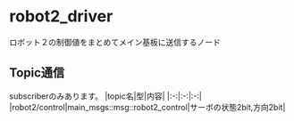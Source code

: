 # robot2_driver
ロボット２の制御値をまとめてメイン基板に送信するノード
## Topic通信
subscriberのみあります。
|topic名|型|内容|
|:-:|:-:|:-:|
|robot2/control|main_msgs::msg::robot2_control|サーボの状態2bit,方向2bit|